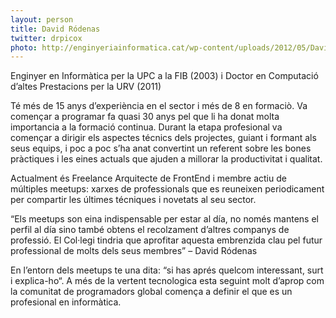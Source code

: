 ```yaml
---
layout: person
title: David Ródenas
twitter: drpicox
photo: http://enginyeriainformatica.cat/wp-content/uploads/2012/05/David-Rodenas-150x195.jpg
---
```


Enginyer en Informàtica per la UPC a la FIB (2003) i Doctor en Computació d’altes Prestacions per la URV (2011)

Té més de 15 anys d’experiència en el sector i més de 8 en formaciò. Va començar a programar fa quasi 30 anys pel que li ha donat molta importancia a la formació continua. Durant la etapa profesional va començar a dirigir els aspectes técnics dels projectes, guiant i formant als seus equips, i poc a poc s’ha anat convertint un referent sobre les bones pràctiques i les eines actuals que ajuden a millorar la productivitat i qualitat.

Actualment és Freelance Arquitecte de FrontEnd i membre actiu de múltiples meetups: xarxes de professionals que es reuneixen periodicament per compartir les últimes técniques i novetats al seu sector.

“Els meetups son eina indispensable per estar al día, no només mantens el perfil al día sino també obtens el recolzament d’altres companys de professió. El Col·legi tindria que aprofitar aquesta embrenzida clau pel futur professional de molts dels seus membres” – David Ródenas

En l’entorn dels meetups te una dita: “si has aprés quelcom interessant, surt i explica-ho“. A més de la vertent tecnologica esta seguint molt d’aprop com la comunitat de programadors global comença a definir el que es un profesional en informàtica.
